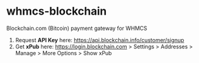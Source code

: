# whmcs-blockchain
Blockchain.com (Bitcoin) payment gateway for WHMCS

1. Request **API Key** here: 
https://api.blockchain.info/customer/signup
2. Get **xPub** here: 
https://login.blockchain.com > Settings > Addresses > Manage > More Options > Show xPub
